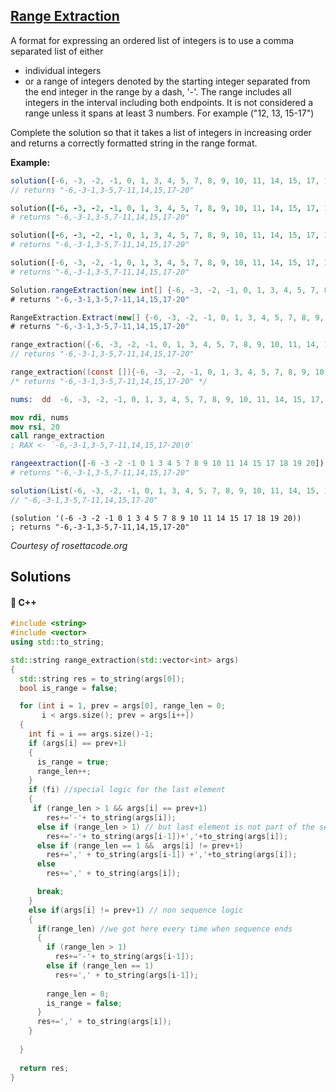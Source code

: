 ## [Range Extraction](https://www.codewars.com/kata/51ba717bb08c1cd60f00002f)

A format for expressing an ordered list of integers is to use a comma separated list of either

* individual integers
* or a range of integers denoted by the starting integer separated from the end integer in the range by a dash, '-'. The range includes all integers in the interval including both endpoints.  It is not considered a range unless it spans at least 3 numbers. For example ("12, 13, 15-17")

Complete the solution  so that it takes a list of integers in increasing order and returns a correctly formatted string in the range format. 

**Example:**

```javascript
solution([-6, -3, -2, -1, 0, 1, 3, 4, 5, 7, 8, 9, 10, 11, 14, 15, 17, 18, 19, 20]);
// returns "-6,-3-1,3-5,7-11,14,15,17-20"
```

```coffeescript
solution([-6, -3, -2, -1, 0, 1, 3, 4, 5, 7, 8, 9, 10, 11, 14, 15, 17, 18, 19, 20])
# returns "-6,-3-1,3-5,7-11,14,15,17-20"
```

```ruby
solution([-6, -3, -2, -1, 0, 1, 3, 4, 5, 7, 8, 9, 10, 11, 14, 15, 17, 18, 19, 20])
# returns "-6,-3-1,3-5,7-11,14,15,17-20"
```

```python
solution([-6, -3, -2, -1, 0, 1, 3, 4, 5, 7, 8, 9, 10, 11, 14, 15, 17, 18, 19, 20])
# returns "-6,-3-1,3-5,7-11,14,15,17-20"
```

```java
Solution.rangeExtraction(new int[] {-6, -3, -2, -1, 0, 1, 3, 4, 5, 7, 8, 9, 10, 11, 14, 15, 17, 18, 19, 20})
# returns "-6,-3-1,3-5,7-11,14,15,17-20"
```

```C#
RangeExtraction.Extract(new[] {-6, -3, -2, -1, 0, 1, 3, 4, 5, 7, 8, 9, 10, 11, 14, 15, 17, 18, 19, 20});
# returns "-6,-3-1,3-5,7-11,14,15,17-20"
```
```cpp
range_extraction({-6, -3, -2, -1, 0, 1, 3, 4, 5, 7, 8, 9, 10, 11, 14, 15, 17, 18, 19, 20});
// returns "-6,-3-1,3-5,7-11,14,15,17-20"
```
```c
range_extraction((const []){-6, -3, -2, -1, 0, 1, 3, 4, 5, 7, 8, 9, 10, 11, 14, 15, 17, 18, 19, 20}, 20);
/* returns "-6,-3-1,3-5,7-11,14,15,17-20" */
```
```nasm
nums:  dd  -6, -3, -2, -1, 0, 1, 3, 4, 5, 7, 8, 9, 10, 11, 14, 15, 17, 18, 19, 20

mov rdi, nums
mov rsi, 20
call range_extraction
; RAX <- `-6,-3-1,3-5,7-11,14,15,17-20\0`
```
```julia
rangeextraction([-6 -3 -2 -1 0 1 3 4 5 7 8 9 10 11 14 15 17 18 19 20])
# returns "-6,-3-1,3-5,7-11,14,15,17-20"
```

```scala
solution(List(-6, -3, -2, -1, 0, 1, 3, 4, 5, 7, 8, 9, 10, 11, 14, 15, 17, 18, 19, 20))
// "-6,-3-1,3-5,7-11,14,15,17-20"
```

```racket
(solution '(-6 -3 -2 -1 0 1 3 4 5 7 8 9 10 11 14 15 17 18 19 20))
; returns "-6,-3-1,3-5,7-11,14,15,17-20"
```

*Courtesy of rosettacode.org*


## Solutions
#### 🧠 C++
```c++
#include <string>
#include <vector>
using std::to_string;

std::string range_extraction(std::vector<int> args)
{
  std::string res = to_string(args[0]);
  bool is_range = false;

  for (int i = 1, prev = args[0], range_len = 0;
       i < args.size(); prev = args[i++])
  {
    int fi = i == args.size()-1;
    if (args[i] == prev+1)
    {
      is_range = true;
      range_len++;
    }
    if (fi) //special logic for the last element
    {
     if (range_len > 1 && args[i] == prev+1)
        res+='-'+ to_string(args[i]);
      else if (range_len > 1) // but last element is not part of the seq
        res+='-'+ to_string(args[i-1])+','+to_string(args[i]);
      else if (range_len == 1 &&  args[i] != prev+1)
        res+=',' + to_string(args[i-1]) +','+to_string(args[i]);
      else
        res+=',' + to_string(args[i]);

      break;
    }
    else if(args[i] != prev+1) // non sequence logic
    {
      if(range_len) //we got here every time when sequence ends
      {
        if (range_len > 1)
          res+='-'+ to_string(args[i-1]);
        else if (range_len == 1)
          res+=',' + to_string(args[i-1]);
        
        range_len = 0;
        is_range = false;
      }
      res+=',' + to_string(args[i]);
    }
    
  }
  
  return res;
}
```
